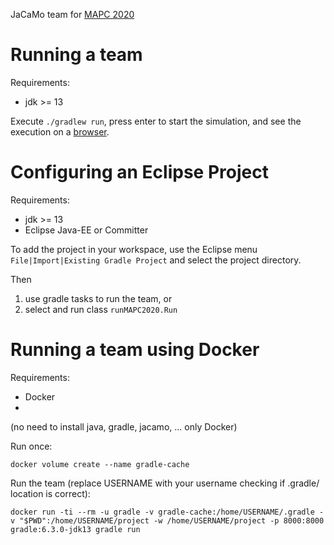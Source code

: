 JaCaMo team for [MAPC 2020](https://multiagentcontest.org/2020/)


# Running a team

Requirements:
- jdk >= 13

Execute `./gradlew run`, press enter to start the simulation, and see the execution on a [browser](http://127.0.0.1:8000).


# Configuring an Eclipse Project

Requirements:
- jdk >= 13
- Eclipse Java-EE or Committer

To add the project in your workspace, use the Eclipse menu `File|Import|Existing Gradle Project` and select the project directory.

Then
1. use gradle tasks to run the team, or
2. select and run class `runMAPC2020.Run`

# Running a team using Docker

Requirements:
- Docker
-
(no need to install java, gradle, jacamo, ... only Docker)

Run once:
```
docker volume create --name gradle-cache
```

Run the team (replace USERNAME with your username checking if .gradle/ location is correct):
```
docker run -ti --rm -u gradle -v gradle-cache:/home/USERNAME/.gradle -v "$PWD":/home/USERNAME/project -w /home/USERNAME/project -p 8000:8000 gradle:6.3.0-jdk13 gradle run
```
